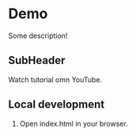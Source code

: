 # Demo

Some description!


## SubHeader

Watch tutorial omn YouTube.

## Local development

1. Open index.html in your browser.